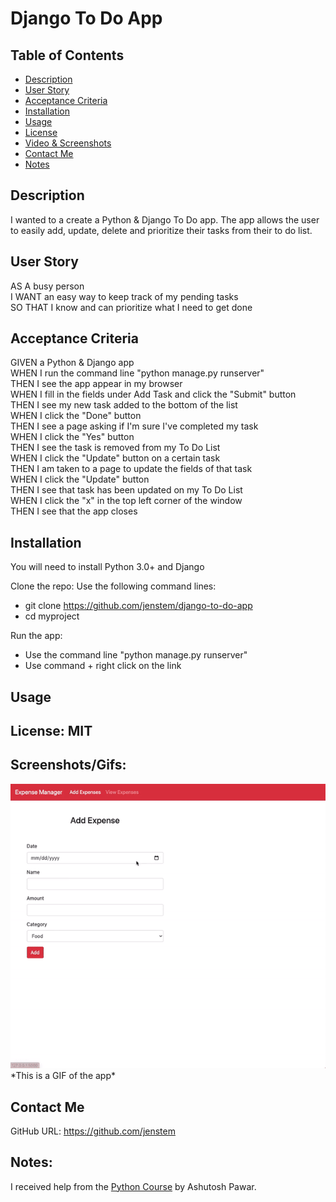 # Django To Do App

## Table of Contents
+ [Description](#description)
+ [User Story](#userstory)
+ [Acceptance Criteria](#acceptance)
+ [Installation](#installation)
+ [Usage](#usage)
+ [License](#license)
+ [Video & Screenshots](#screenshots)
+ [Contact Me](#contact)
+ [Notes](#notes)
##

<a id='description'></a>
## Description

I wanted to a create a Python & Django To Do app.  The app allows the user to easily add, update, delete and prioritize their tasks from their to do list.
##

<a id='userstory'></a>
## User Story

AS A busy person\
I WANT an easy way to keep track of my pending tasks\
SO THAT I know and can prioritize what I need to get done
##

<a id='acceptance'></a>
## Acceptance Criteria

GIVEN a Python & Django app\
WHEN I run the command line "python manage.py runserver"\
THEN I see the app appear in my browser\
WHEN I fill in the fields under Add Task and click the "Submit" button\
THEN I see my new task added to the bottom of the list\
WHEN I click the "Done" button\
THEN I see a page asking if I'm sure I've completed my task\
WHEN I click the "Yes" button\
THEN I see the task is removed from my To Do List\
WHEN I click the "Update" button on a certain task\
THEN I am taken to a page to update the fields of that task\
WHEN I click the "Update" button\
THEN I see that task has been updated on my To Do List\
WHEN I click the "x" in the top left corner of the window\
THEN I see that the app closes
##

<a id='installation'></a>
## Installation
You will need to install Python 3.0+ and Django

Clone the repo:
Use the following command lines:
- git clone https://github.com/jenstem/django-to-do-app
- cd myproject

Run the app:
- Use the command line "python manage.py runserver"
- Use command + right click on the link
##

<a id='usage'></a>
## Usage

##

<a id='license'></a>
## License:  MIT
##

<a id='screenshots'></a>
## Screenshots/Gifs:

<img src="https://github.com/jenstem/python-expense-manager/blob/main/budget-manager.gif" width=1000>
*This is a GIF of the app*

<a id='contact'></a>
## Contact Me
GitHub URL:  https://github.com/jenstem

##
<a id='notes'></a>
## Notes:

I received help from the [Python Course](https://www.udemy.com/course/python-masterclass-course) by Ashutosh Pawar.
